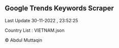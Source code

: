 

## Google Trends Keywords Scraper 
 
Last Update 30-11-2022 , 23:52:25

Country List :
VIETNAM.json



© Abdul Muttaqin 
